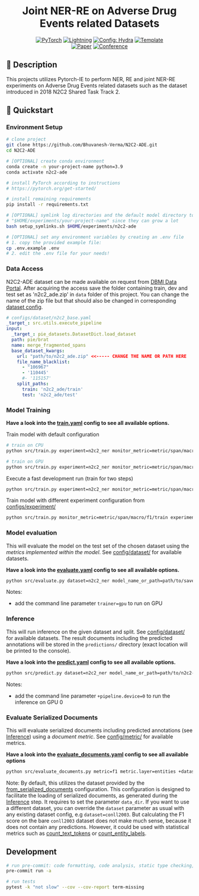 
<div align="center">

# Joint NER-RE on Adverse Drug Events related Datasets

<a href="https://pytorch.org/get-started/locally/"><img alt="PyTorch" src="https://img.shields.io/badge/PyTorch-ee4c2c?logo=pytorch&logoColor=white"></a>
<a href="https://pytorchlightning.ai/"><img alt="Lightning" src="https://img.shields.io/badge/-Lightning-792ee5?logo=pytorchlightning&logoColor=white"></a>
<a href="https://hydra.cc/"><img alt="Config: Hydra" src="https://img.shields.io/badge/Config-Hydra-89b8cd"></a>
<a href="https://github.com/ChristophAlt/pytorch-ie-hydra-template"><img alt="Template" src="https://img.shields.io/badge/-PyTorch--IE--Hydra--Template-017F2F?style=flat&logo=github&labelColor=gray"></a><br>
[![Paper](http://img.shields.io/badge/paper-arxiv.1001.2234-B31B1B.svg)](https://www.nature.com/articles/nature14539)
[![Conference](http://img.shields.io/badge/AnyConference-year-4b44ce.svg)](https://papers.nips.cc/paper/2020)

</div>

## 📌 Description

This projects utilizes Pytorch-IE to perform NER, RE and joint NER-RE 
experiments on Adverse Drug Events related datasets such as the dataset 
introduced in 2018 N2C2 Shared Task Track 2.

## 🚀 Quickstart

### Environment Setup

```bash
# clone project
git clone https://github.com/Bhuvanesh-Verma/N2C2-ADE.git
cd N2C2-ADE

# [OPTIONAL] create conda environment
conda create -n your-project-name python=3.9
conda activate n2c2-ade

# install PyTorch according to instructions
# https://pytorch.org/get-started/

# install remaining requirements
pip install -r requirements.txt

# [OPTIONAL] symlink log directories and the default model directory to
# "$HOME/experiments/your-project-name" since they can grow a lot
bash setup_symlinks.sh $HOME/experiments/n2c2-ade

# [OPTIONAL] set any environment variables by creating an .env file
# 1. copy the provided example file:
cp .env.example .env
# 2. edit the .env file for your needs!
```

### Data Access

N2C2-ADE dataset can be made available on request from [DBMI Data Portal](https://portal.dbmi.hms.harvard.edu/projects/n2c2-nlp/).
After acquiring the access save the folder containing train, dev and test 
set as 'n2c2_ade.zip' in `data` folder of this project. You can change the name
of the zip file but that should also be changed in corresponding [dataset config](configs/dataset/n2c2_base.yaml).

```yaml
# configs/dataset/n2c2_base.yaml
_target_: src.utils.execute_pipeline
input:
  _target_: pie_datasets.DatasetDict.load_dataset
  path: pie/brat
  name: merge_fragmented_spans
  base_dataset_kwargs:
    url: "path/to/n2c2_ade.zip" <<----- CHANGE THE NAME OR PATH HERE
    file_name_blacklist:
      - "106967"
      - '110445'
      #- '115157'
    split_paths:
      train: 'n2c2_ade/train'
      test: 'n2c2_ade/test'

```

### Model Training

**Have a look into the [train.yaml](configs/train.yaml) config to see all available options.**

Train model with default configuration

```bash
# train on CPU
python src/train.py experiment=n2c2_ner monitor_metric=metric/span/macro/f1/train

# train on GPU
python src/train.py experiment=n2c2_ner monitor_metric=metric/span/macro/f1/train trainer=gpu
```

Execute a fast development run (train for two steps)

```bash
python src/train.py experiment=n2c2_ner monitor_metric=metric/span/macro/f1/train +trainer.fast_dev_run=true
```

Train model with different experiment configuration from [configs/experiment/](configs/experiment/)

```bash
python src/train.py monitor_metric=metric/span/macro/f1/train experiment=n2c2_re
```

### Model evaluation

This will evaluate the model on the test set of the chosen dataset using the *metrics implemented within the model*.
See [config/dataset/](configs/dataset/) for available datasets.

**Have a look into the [evaluate.yaml](configs/evaluate.yaml) config to see all available options.**

```bash
python src/evaluate.py dataset=n2c2_ner model_name_or_path=path/to/saved/model
```

Notes:

- add the command line parameter `trainer=gpu` to run on GPU

### Inference

This will run inference on the given dataset and split. See [config/dataset/](configs/dataset/) for available datasets.
The result documents including the predicted annotations will be stored in the `predictions/` directory (exact
location will be printed to the console).

**Have a look into the [predict.yaml](configs/predict.yaml) config to see all available options.**

```bash
python src/predict.py dataset=n2c2_ner model_name_or_path=path/to/n2c2-ner-model
```

Notes:

- add the command line parameter `+pipeline.device=0` to run the inference on GPU 0

### Evaluate Serialized Documents

This will evaluate serialized documents including predicted annotations (see [Inference](#inference)) using a
*document metric*. See [config/metric/](configs/metric/) for available metrics.

**Have a look into the [evaluate_documents.yaml](configs/evaluate_documents.yaml) config to see all available options**

```bash
python src/evaluate_documents.py metric=f1 metric.layer=entities +dataset.data_dir=PATH/TO/DIR/WITH/SPLITS
```

Note: By default, this utilizes the dataset provided by the
[from_serialized_documents](configs/dataset/from_serialized_documents.yaml) configuration. This configuration is
designed to facilitate the loading of serialized documents, as generated during the [Inference](#inference) step. It
requires to set the parameter `data_dir`. If you want to use a different dataset,
you can override the `dataset` parameter as usual with any existing dataset config, e.g `dataset=conll2003`. But
calculating the F1 score on the bare `conll2003` dataset does not make much sense, because it does not contain any
predictions. However, it could be used with statistical metrics such as
[count_text_tokens](configs/metric/count_text_tokens.yaml) or
[count_entity_labels](configs/metric/count_entity_labels.yaml).

## Development

```bash
# run pre-commit: code formatting, code analysis, static type checking, and more (see .pre-commit-config.yaml)
pre-commit run -a

# run tests
pytest -k "not slow" --cov --cov-report term-missing
```
